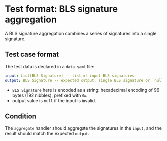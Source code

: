 # Test format: BLS signature aggregation

A BLS signature aggregation combines a series of signatures into a single signature.

## Test case format

The test data is declared in a `data.yaml` file:

```yaml
input: List[BLS Signature] -- list of input BLS signatures
output: BLS Signature -- expected output, single BLS signature or `null`.
```

- `BLS Signature` here is encoded as a string: hexadecimal encoding of 96 bytes (192 nibbles), prefixed with `0x`.
- output value is `null` if the input is invalid.

## Condition

The `aggregate` handler should aggregate the signatures in the `input`, and the result should match the expected `output`.
